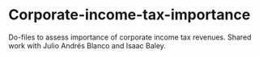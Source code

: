 # Corporate-income-tax-importance
Do-files to assess importance of corporate income tax revenues. Shared work with Julio Andrés Blanco and Isaac Baley.
